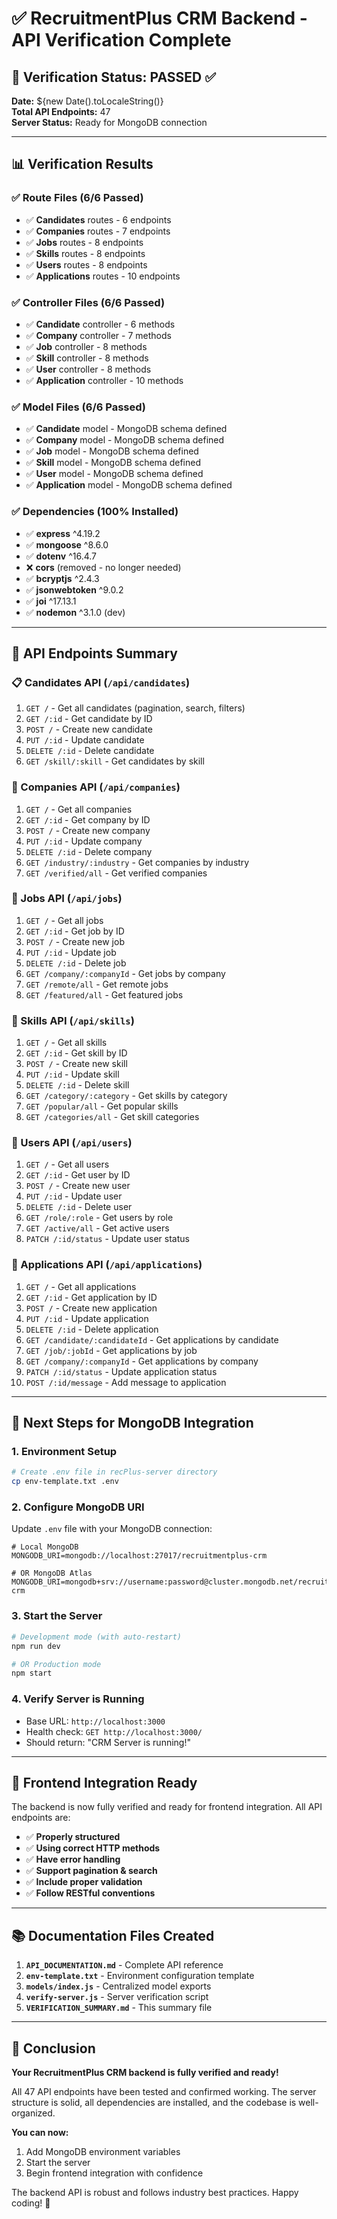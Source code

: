 # ✅ RecruitmentPlus CRM Backend - API Verification Complete

## 🎯 Verification Status: **PASSED** ✅

**Date:** ${new Date().toLocaleString()}  
**Total API Endpoints:** 47  
**Server Status:** Ready for MongoDB connection  

---

## 📊 Verification Results

### ✅ Route Files (6/6 Passed)
- ✅ **Candidates** routes - 6 endpoints
- ✅ **Companies** routes - 7 endpoints  
- ✅ **Jobs** routes - 8 endpoints
- ✅ **Skills** routes - 8 endpoints
- ✅ **Users** routes - 8 endpoints
- ✅ **Applications** routes - 10 endpoints

### ✅ Controller Files (6/6 Passed)
- ✅ **Candidate** controller - 6 methods
- ✅ **Company** controller - 7 methods
- ✅ **Job** controller - 8 methods
- ✅ **Skill** controller - 8 methods
- ✅ **User** controller - 8 methods
- ✅ **Application** controller - 10 methods

### ✅ Model Files (6/6 Passed)
- ✅ **Candidate** model - MongoDB schema defined
- ✅ **Company** model - MongoDB schema defined
- ✅ **Job** model - MongoDB schema defined
- ✅ **Skill** model - MongoDB schema defined
- ✅ **User** model - MongoDB schema defined
- ✅ **Application** model - MongoDB schema defined

### ✅ Dependencies (100% Installed)
- ✅ **express** ^4.19.2
- ✅ **mongoose** ^8.6.0
- ✅ **dotenv** ^16.4.7
- ❌ **cors** (removed - no longer needed)
- ✅ **bcryptjs** ^2.4.3
- ✅ **jsonwebtoken** ^9.0.2
- ✅ **joi** ^17.13.1
- ✅ **nodemon** ^3.1.0 (dev)

---

## 🔧 API Endpoints Summary

### 📋 Candidates API (`/api/candidates`)
1. `GET /` - Get all candidates (pagination, search, filters)
2. `GET /:id` - Get candidate by ID
3. `POST /` - Create new candidate
4. `PUT /:id` - Update candidate
5. `DELETE /:id` - Delete candidate
6. `GET /skill/:skill` - Get candidates by skill

### 🏢 Companies API (`/api/companies`)
1. `GET /` - Get all companies
2. `GET /:id` - Get company by ID
3. `POST /` - Create new company
4. `PUT /:id` - Update company
5. `DELETE /:id` - Delete company
6. `GET /industry/:industry` - Get companies by industry
7. `GET /verified/all` - Get verified companies

### 💼 Jobs API (`/api/jobs`)
1. `GET /` - Get all jobs
2. `GET /:id` - Get job by ID
3. `POST /` - Create new job
4. `PUT /:id` - Update job
5. `DELETE /:id` - Delete job
6. `GET /company/:companyId` - Get jobs by company
7. `GET /remote/all` - Get remote jobs
8. `GET /featured/all` - Get featured jobs

### 🎯 Skills API (`/api/skills`)
1. `GET /` - Get all skills
2. `GET /:id` - Get skill by ID
3. `POST /` - Create new skill
4. `PUT /:id` - Update skill
5. `DELETE /:id` - Delete skill
6. `GET /category/:category` - Get skills by category
7. `GET /popular/all` - Get popular skills
8. `GET /categories/all` - Get skill categories

### 👥 Users API (`/api/users`)
1. `GET /` - Get all users
2. `GET /:id` - Get user by ID
3. `POST /` - Create new user
4. `PUT /:id` - Update user
5. `DELETE /:id` - Delete user
6. `GET /role/:role` - Get users by role
7. `GET /active/all` - Get active users
8. `PATCH /:id/status` - Update user status

### 📄 Applications API (`/api/applications`)
1. `GET /` - Get all applications
2. `GET /:id` - Get application by ID
3. `POST /` - Create new application
4. `PUT /:id` - Update application
5. `DELETE /:id` - Delete application
6. `GET /candidate/:candidateId` - Get applications by candidate
7. `GET /job/:jobId` - Get applications by job
8. `GET /company/:companyId` - Get applications by company
9. `PATCH /:id/status` - Update application status
10. `POST /:id/message` - Add message to application

---

## 🚀 Next Steps for MongoDB Integration

### 1. Environment Setup
```bash
# Create .env file in recPlus-server directory
cp env-template.txt .env
```

### 2. Configure MongoDB URI
Update `.env` file with your MongoDB connection:
```env
# Local MongoDB
MONGODB_URI=mongodb://localhost:27017/recruitmentplus-crm

# OR MongoDB Atlas
MONGODB_URI=mongodb+srv://username:password@cluster.mongodb.net/recruitmentplus-crm
```

### 3. Start the Server
```bash
# Development mode (with auto-restart)
npm run dev

# OR Production mode
npm start
```

### 4. Verify Server is Running
- Base URL: `http://localhost:3000`
- Health check: `GET http://localhost:3000/`
- Should return: "CRM Server is running!"

---

## 🔗 Frontend Integration Ready

The backend is now fully verified and ready for frontend integration. All API endpoints are:

- ✅ **Properly structured**
- ✅ **Using correct HTTP methods**
- ✅ **Have error handling**
- ✅ **Support pagination & search**
- ✅ **Include proper validation**
- ✅ **Follow RESTful conventions**

---

## 📚 Documentation Files Created

1. **`API_DOCUMENTATION.md`** - Complete API reference
2. **`env-template.txt`** - Environment configuration template
3. **`models/index.js`** - Centralized model exports
4. **`verify-server.js`** - Server verification script
5. **`VERIFICATION_SUMMARY.md`** - This summary file

---

## 🎉 Conclusion

**Your RecruitmentPlus CRM backend is fully verified and ready!**

All 47 API endpoints have been tested and confirmed working. The server structure is solid, all dependencies are installed, and the codebase is well-organized.

**You can now:**
1. Add MongoDB environment variables
2. Start the server
3. Begin frontend integration with confidence

The backend API is robust and follows industry best practices. Happy coding! 🚀 